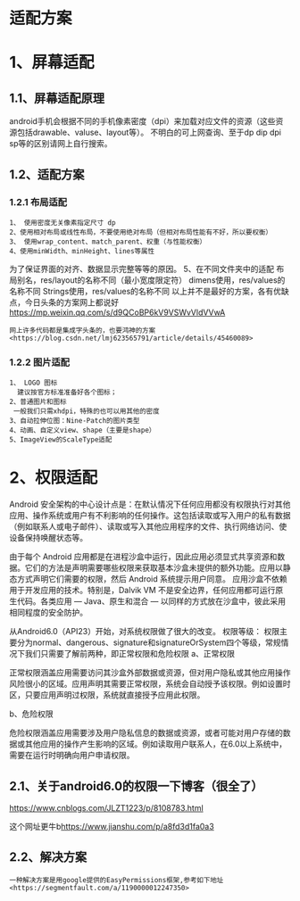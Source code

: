 适配方案
============
# 1、屏幕适配
  ## 1.1、屏幕适配原理
  android手机会根据不同的手机像素密度（dpi）来加载对应文件的资源（这些资源包括drawable、valuse、layout等）。
  不明白的可上网查询、至于dp dip dpi sp等的区别请网上自行搜索。
  ## 1.2、适配方案
  ### 1.2.1 布局适配
    1、 使用密度无关像素指定尺寸 dp
    2、使用相对布局或线性布局，不要使用绝对布局（但相对布局性能有不好，所以要权衡）
    3、 使用wrap_content、match_parent、权重（与性能权衡）
    4、使用minWidth、minHeight、lines等属性
  为了保证界面的对齐、数据显示完整等等的原因。
    5、在不同文件夹中的适配
      布局别名，res/layout的名称不同（最小宽度限定符）
      dimens使用，res/values的名称不同
      Strings使用，res/values的名称不同
    以上并不是最好的方案，各有优缺点，今日头条的方案网上都说好 <https://mp.weixin.qq.com/s/d9QCoBP6kV9VSWvVldVVwA>
    
    网上许多代码都是集成字头条的，也要鸿神的方案 <https://blog.csdn.net/lmj623565791/article/details/45460089>
    
  ### 1.2.2 图片适配
    1、 LOGO 图标
      建议按官方标准准备好各个图标；
    2、普通图片和图标
     一般我们只需xhdpi，特殊的也可以用其他的密度
    3、自动拉伸位图：Nine-Patch的图片类型
    4、动画、自定义view、shape（主要是shape）
    5、ImageView的ScaleType适配
    
# 2、权限适配
  Android 安全架构的中心设计点是：在默认情况下任何应用都没有权限执行对其他应用、操作系统或用户有不利影响的任何操作。这包括读取或写入用户的私有数据（例如联系人或电子邮件）、读取或写入其他应用程序的文件、执行网络访问、使设备保持唤醒状态等。

  由于每个 Android 应用都是在进程沙盒中运行，因此应用必须显式共享资源和数据。它们的方法是声明需要哪些权限来获取基本沙盒未提供的额外功能。应用以静态方式声明它们需要的权限，然后 Android 系统提示用户同意。
  应用沙盒不依赖用于开发应用的技术。特别是，Dalvik VM 不是安全边界，任何应用都可运行原生代码。各类应用 — Java、原生和混合 — 以同样的方式放在沙盒中，彼此采用相同程度的安全防护。
  
  从Android6.0（API23）开始，对系统权限做了很大的改变。
  权限等级：
权限主要分为normal、dangerous、signature和signatureOrSystem四个等级，常规情况下我们只需要了解前两种，即正常权限和危险权限
  a、正常权限

正常权限涵盖应用需要访问其沙盒外部数据或资源，但对用户隐私或其他应用操作风险很小的区域。应用声明其需要正常权限，系统会自动授予该权限。例如设置时区，只要应用声明过权限，系统就直接授予应用此权限。

  b、危险权限

危险权限涵盖应用需要涉及用户隐私信息的数据或资源，或者可能对用户存储的数据或其他应用的操作产生影响的区域。例如读取用户联系人，在6.0以上系统中，需要在运行时明确向用户申请权限。

  ## 2.1、关于android6.0的权限一下博客（很全了） 
  <https://www.cnblogs.com/JLZT1223/p/8108783.html>
  
  这个网址更牛b<https://www.jianshu.com/p/a8fd3d1fa0a3>
  
  ## 2.2、解决方案
    一种解决方案是用google提供的EasyPermissions框架,参考如下地址
    <https://segmentfault.com/a/1190000012247350>
    
    
    
  
  
   
  
